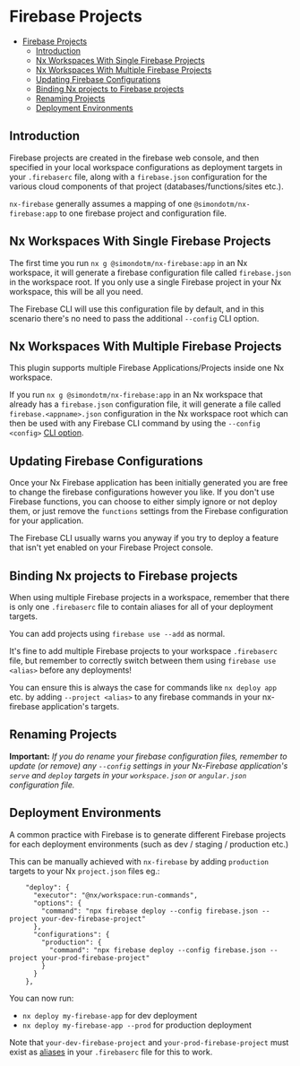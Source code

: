 # Firebase Projects

- [Firebase Projects](#firebase-projects)
  - [Introduction](#introduction)
  - [Nx Workspaces With Single Firebase Projects](#nx-workspaces-with-single-firebase-projects)
  - [Nx Workspaces With Multiple Firebase Projects](#nx-workspaces-with-multiple-firebase-projects)
  - [Updating Firebase Configurations](#updating-firebase-configurations)
  - [Binding Nx projects to Firebase projects](#binding-nx-projects-to-firebase-projects)
  - [Renaming Projects](#renaming-projects)
  - [Deployment Environments](#deployment-environments)

## Introduction

Firebase projects are created in the firebase web console, and then specified in your local workspace configurations as deployment targets in your `.firebaserc` file, along with a `firebase.json` configuration for the various cloud components of that project (databases/functions/sites etc.).

`nx-firebase` generally assumes a mapping of one `@simondotm/nx-firebase:app` to one firebase project and configuration file.

## Nx Workspaces With Single Firebase Projects

The first time you run `nx g @simondotm/nx-firebase:app` in an Nx workspace, it will generate a firebase configuration file called `firebase.json` in the workspace root. If you only use a single Firebase project in your Nx workspace, this will be all you need.

The Firebase CLI will use this configuration file by default, and in this scenario there's no need to pass the additional `--config` CLI option.

## Nx Workspaces With Multiple Firebase Projects

This plugin supports multiple Firebase Applications/Projects inside one Nx workspace.

If you run `nx g @simondotm/nx-firebase:app` in an Nx workspace that already has a `firebase.json` configuration file, it will generate a file called `firebase.<appname>.json` configuration in the Nx workspace root which can then be used with any Firebase CLI command by using the `--config <config>` [CLI option](https://firebase.google.com/docs/cli#initialize_a_firebase_project).

## Updating Firebase Configurations

Once your Nx Firebase application has been initially generated you are free to change the firebase configurations however you like. If you don't use Firebase functions, you can choose to either simply ignore or not deploy them, or just remove the `functions` settings from the Firebase configuration for your application.

The Firebase CLI usually warns you anyway if you try to deploy a feature that isn't yet enabled on your Firebase Project console.

## Binding Nx projects to Firebase projects

When using multiple Firebase projects in a workspace, remember that there is only one `.firebaserc` file to contain aliases for all of your deployment targets.

You can add projects using `firebase use --add` as normal.

It's fine to add multiple Firebase projects to your workspace `.firebaserc` file, but remember to correctly switch between them using `firebase use <alias>` before any deployments!

You can ensure this is always the case for commands like `nx deploy app` etc. by adding `--project <alias>` to any firebase commands in your nx-firebase application's targets.

## Renaming Projects

**Important:** _If you do rename your firebase configuration files, remember to update (or remove) any `--config` settings in your Nx-Firebase application's `serve` and `deploy` targets in your `workspace.json` or `angular.json` configuration file._

## Deployment Environments

A common practice with Firebase is to generate different Firebase projects for each deployment environments (such as dev / staging / production etc.)

This can be manually achieved with `nx-firebase` by adding `production` targets to your Nx `project.json` files eg.:

```
    "deploy": {
      "executor": "@nx/workspace:run-commands",
      "options": {
        "command": "npx firebase deploy --config firebase.json --project your-dev-firebase-project"
      },
      "configurations": {
        "production": {
          "command": "npx firebase deploy --config firebase.json --project your-prod-firebase-project"
        }
      }
    },

```

You can now run:

- `nx deploy my-firebase-app` for dev deployment
- `nx deploy my-firebase-app --prod` for production deployment

Note that `your-dev-firebase-project` and `your-prod-firebase-project` must exist as [aliases](https://firebase.google.com/docs/cli#project_aliases) in your `.firebaserc` file for this to work.
